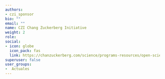 ```yaml
---
authors:
- czi_sponsor
bio: ""
email: ""
name: CZI Chang Zuckerberg Initiative
weight: 2
role: 
social:
- icon: globe
  icon_pack: fas
  link: https://chanzuckerberg.com/science/programs-resources/open-science/
superuser: false
user_groups:
-  Actuales
---
```

